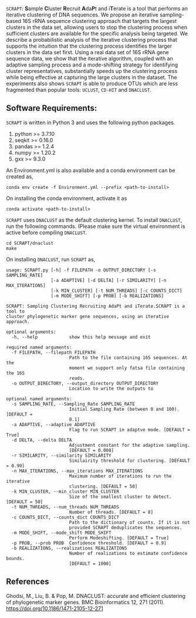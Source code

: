 ```SCRAPT```: **S**ample **C**luster **R**ecruit **A**da**P**t and i**T**erate is a tool that performs an iterative clustering of DNA sequences.  We propose an iterative sampling-based 16S rRNA sequence clustering approach that targets the largest clusters in the data set, allowing users to stop the clustering process when sufficient clusters are available for the specific analysis being targeted. We describe a probabilistic analysis of the iterative clustering process that supports the intuition that the clustering process identifies the larger clusters in the data set first. Using a real data set of 16S rRNA gene sequence data, we show that the iterative algorithm, coupled with an adaptive sampling process and a mode-shifting strategy for identifying cluster representatives, substantially speeds up the clustering process while being effective at capturing the large clusters in the dataset. The experiments also shows ```SCRAPT``` is able to produce OTUs which are less fragmented than popular tools: ```UCLUST```, ```CD-HIT``` and  ```DNACLUST```.

## Software Requirements:

```SCRAPT``` is written in Python 3 and uses the following python packages. 
1. python >= 3.7.10
2. seqkit >= 0.16.0
3. pandas >= 1.2.4
4. numpy >= 1.20.2
5. gxx >= 9.3.0

An Environment.yml is also available and a conda environment can be created as,
```
conda env create -f Environment.yml --prefix <path-to-install>
```

On installing the conda environment, activate it as
```
conda activate <path-to-install>
```

```SCRAPT``` uses ```DNACLUST``` as the default clustering kernel.  To install ```DNACLUST```, run the following commands. (Please make sure the virtual environment is active before compiling ```DNACLUST```.
```
cd SCRAPT/dnaclust
make
```
On installing ```DNACLUST```, run ```SCRAPT``` as, 

```
usage: SCRAPT.py [-h] -f FILEPATH -o OUTPUT_DIRECTORY [-s SAMPLING_RATE]
                 [-a ADAPTIVE] [-d DELTA] [-r SIMILARITY] [-n MAX_ITERATIONS]
                 [-k MIN_CLUSTER] [-t NUM_THREADS] [-c COUNTS_DICT]
                 [-m MODE_SHIFT] [-p PROB] [-b REALIZATIONS]

SCRAPT: Sampling Clustering Recruiting AdaPt and iTerate.SCRAPT is a tool to
cluster phylogenetic marker gene sequences, using an iterative approach.

optional arguments:
  -h, --help            show this help message and exit

required named arguments:
  -f FILEPATH, --filepath FILEPATH
                        Path to the file containing 16S sequences. At the
                        moment we support only fatsa file containing the 16S
                        reads.
  -o OUTPUT_DIRECTORY, --output_directory OUTPUT_DIRECTORY
                        Location to write the outputs to

optional named arguments:
  -s SAMPLING_RATE, --Sampling_Rate SAMPLING_RATE
                        Initial Sampling Rate (between 0 and 100). [DEFAULT =
                        0.1]
  -a ADAPTIVE, --adaptive ADAPTIVE
                        Flag to run SCRAPT in adaptve mode. [DEFAULT = True]
  -d DELTA, --delta DELTA
                        Adjustment constant for the adaptive sampling.
                        [DEFAULT = 0.008]
  -r SIMILARITY, --similarity SIMILARITY
                        Similairity threshold for clustering. [DEFAULT = 0.99]
  -n MAX_ITERATIONS, --max_iterations MAX_ITERATIONS
                        Maximum number of iterations to run the iterative
                        clustering. [DEFAULT = 50]
  -k MIN_CLUSTER, --min_cluster MIN_CLUSTER
                        Size of the smallest cluster to detect. [DEFAULT = 50]
  -t NUM_THREADS, --num_threads NUM_THREADS
                        Number of threads. [DEFAULT = 8]
  -c COUNTS_DICT, --counts_dict COUNTS_DICT
                        Path to the dictionary of counts. If it is not
                        provided SCRAPT deduplicates the sequences.
  -m MODE_SHIFT, --mode_shift MODE_SHIFT
                        Perform Modeshifting. [DEFAULT = True]
  -p PROB, --prob PROB  Confidence threshold. [DEFAULT = 0.9]
  -b REALIZATIONS, --realizations REALIZATIONS
                        Number of realizations to estimate confidence bounds.
                        [DEFAULT = 1000]
```

## References
Ghodsi, M., Liu, B. & Pop, M. DNACLUST: accurate and efficient clustering of phylogenetic marker genes. BMC Bioinformatics 12, 271 (2011). https://doi.org/10.1186/1471-2105-12-271
